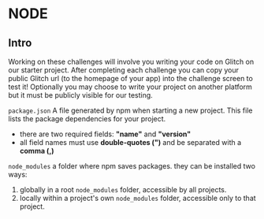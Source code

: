 # NODE

## Intro

 Working on these challenges will involve you writing your code on Glitch on our starter project. After completing each challenge you can copy your public Glitch url (to the homepage of your app) into the challenge screen to test it! Optionally you may choose to write your project on another platform but it must be publicly visible for our testing.



`package.json`
A file generated by npm when starting a new project. This file lists the package dependencies for your project.

- there are two  required fields: **"name"** and **"version"**
- all field names must use **double-quotes (")** and be separated with a **comma (,)**



`node_modules`
 a folder where npm saves packages. they can be installed two ways:

1. globally in a root `node_modules` folder, accessible by all projects.
2. locally within a project's own `node_modules` folder, accessible only to that project.